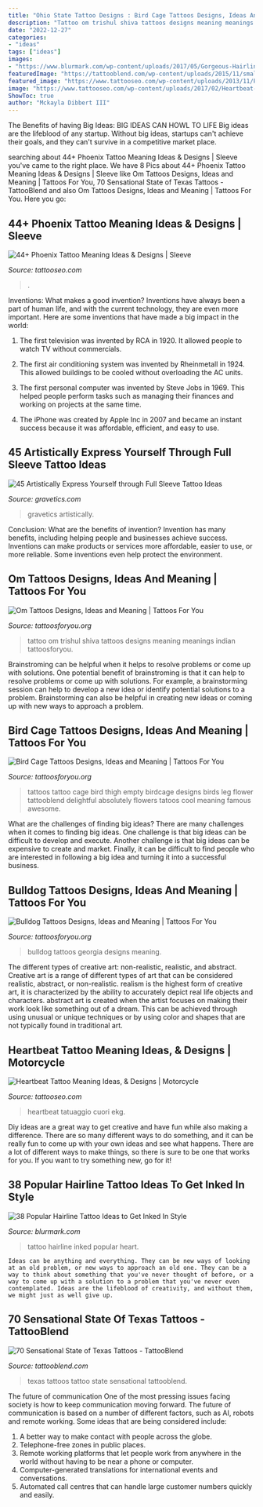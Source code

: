 ```yaml
---
title: "Ohio State Tattoo Designs : Bird Cage Tattoos Designs, Ideas And Meaning"
description: "Tattoo om trishul shiva tattoos designs meaning meanings indian tattoosforyou"
date: "2022-12-27"
categories:
- "ideas"
tags: ["ideas"]
images:
- "https://www.blurmark.com/wp-content/uploads/2017/05/Gorgeous-Hairline-Tattoo.jpg"
featuredImage: "https://tattooblend.com/wp-content/uploads/2015/11/small-state-of-texas-tattoo.jpg"
featured_image: "https://www.tattooseo.com/wp-content/uploads/2013/11/Phoenix-Tattoo-Meaning-4.jpg"
image: "https://www.tattooseo.com/wp-content/uploads/2017/02/Heartbeat-Tattoo-Meaning-15.jpg"
ShowToc: true
author: "Mckayla Dibbert III"
---
```



The Benefits of having Big Ideas:
BIG IDEAS CAN HOWL TO LIFE
Big ideas are the lifeblood of any startup. Without big ideas, startups can't achieve their goals, and they can't survive in a competitive market place.

	

		
searching about 44+ Phoenix Tattoo Meaning Ideas &amp; Designs | Sleeve you've came to the right place. We have 8 Pics about 44+ Phoenix Tattoo Meaning Ideas &amp; Designs | Sleeve like Om Tattoos Designs, Ideas and Meaning | Tattoos For You, 70 Sensational State of Texas Tattoos - TattooBlend and also Om Tattoos Designs, Ideas and Meaning | Tattoos For You. Here you go:
		
    
## 44+ Phoenix Tattoo Meaning Ideas &amp; Designs | Sleeve

<img loading=lazy src="https://www.tattooseo.com/wp-content/uploads/2013/11/Phoenix-Tattoo-Meaning-4.jpg" onerror="this.onerror=null;this.src='https://tse4.mm.bing.net/th?id=OIP.fB72vqyppZNEuLRDwhRBXgAAAA&amp;pid=15.1';" alt="44+ Phoenix Tattoo Meaning Ideas &amp; Designs | Sleeve">

_Source: tattooseo.com_

>. 

	

Inventions: What makes a good invention?
Inventions have always been a part of human life, and with the current technology, they are even more important. Here are some inventions that have made a big impact in the world:
1. The first television was invented by RCA in 1920. It allowed people to watch TV without commercials.

2. The first air conditioning system was invented by Rheinmetall in 1924. This allowed buildings to be cooled without overloading the AC units.

3. The first personal computer was invented by Steve Jobs in 1969. This helped people perform tasks such as managing their finances and working on projects at the same time.

4. The iPhone was created by Apple Inc in 2007 and became an instant success because it was affordable, efficient, and easy to use.

    
## 45 Artistically Express Yourself Through Full Sleeve Tattoo Ideas

<img loading=lazy src="https://www.gravetics.com/wp-content/uploads/2017/04/fullsleevetattoo-fullarmtattoo-intenze-kota-kotattoo-aidentattoo-uniquetattoos.jpg" onerror="this.onerror=null;this.src='https://tse2.mm.bing.net/th?id=OIP.D636q_QbB50VJyJwcqJmigHaHa&amp;pid=15.1';" alt="45 Artistically Express Yourself through Full Sleeve Tattoo Ideas">

_Source: gravetics.com_

>gravetics artistically. 

	

Conclusion: What are the benefits of invention?
Invention has many benefits, including helping people and businesses achieve success. Inventions can make products or services more affordable, easier to use, or more reliable. Some inventions even help protect the environment.

    
## Om Tattoos Designs, Ideas And Meaning | Tattoos For You

<img loading=lazy src="http://www.tattoosforyou.org/wp-content/uploads/2013/11/Om-Tattoo.jpg" onerror="this.onerror=null;this.src='https://tse1.mm.bing.net/th?id=OIP.e7khF1gWPHb3iKV5wr2LCAHaLH&amp;pid=15.1';" alt="Om Tattoos Designs, Ideas and Meaning | Tattoos For You">

_Source: tattoosforyou.org_

>tattoo om trishul shiva tattoos designs meaning meanings indian tattoosforyou. 

	

Brainstroming can be helpful when it helps to resolve problems or come up with solutions.
One potential benefit of brainstroming is that it can help to resolve problems or come up with solutions. For example, a brainstorming session can help to develop a new idea or identify potential solutions to a problem. Brainstorming can also be helpful in creating new ideas or coming up with new ways to approach a problem.

    
## Bird Cage Tattoos Designs, Ideas And Meaning | Tattoos For You

<img loading=lazy src="http://www.tattoosforyou.org/wp-content/uploads/2016/03/Bird-Cage-Tattoos.jpg" onerror="this.onerror=null;this.src='https://tse3.mm.bing.net/th?id=OIP.s5D_GOthHebTG8Mt19f-xQHaHa&amp;pid=15.1';" alt="Bird Cage Tattoos Designs, Ideas and Meaning | Tattoos For You">

_Source: tattoosforyou.org_

>tattoos tattoo cage bird thigh empty birdcage designs birds leg flower tattooblend delightful absolutely flowers tatoos cool meaning famous awesome. 

	

What are the challenges of finding big ideas?
There are many challenges when it comes to finding big ideas. One challenge is that big ideas can be difficult to develop and execute. Another challenge is that big ideas can be expensive to create and market. Finally, it can be difficult to find people who are interested in following a big idea and turning it into a successful business.

    
## Bulldog Tattoos Designs, Ideas And Meaning | Tattoos For You

<img loading=lazy src="http://www.tattoosforyou.org/wp-content/uploads/2016/03/Georgia-Bulldog-Tattoos-225x300.jpg" onerror="this.onerror=null;this.src='https://tse1.mm.bing.net/th?id=OIP.yz-MdGwQrpY1jg0hRv4rGwAAAA&amp;pid=15.1';" alt="Bulldog Tattoos Designs, Ideas and Meaning | Tattoos For You">

_Source: tattoosforyou.org_

>bulldog tattoos georgia designs meaning. 

	

The different types of creative art: non-realistic, realistic, and abstract.
Creative art is a range of different types of art that can be considered realistic, abstract, or non-realistic. realism is the highest form of creative art, it is characterized by the ability to accurately depict real life objects and characters. abstract art is created when the artist focuses on making their work look like something out of a dream. This can be achieved through using unusual or unique techniques or by using color and shapes that are not typically found in traditional art.

    
## Heartbeat Tattoo Meaning Ideas, &amp; Designs | Motorcycle

<img loading=lazy src="https://www.tattooseo.com/wp-content/uploads/2017/02/Heartbeat-Tattoo-Meaning-15.jpg" onerror="this.onerror=null;this.src='https://tse4.mm.bing.net/th?id=OIP.lmiJ0aRf7q73jF2gfo_CCwAAAA&amp;pid=15.1';" alt="Heartbeat Tattoo Meaning Ideas, &amp; Designs | Motorcycle">

_Source: tattooseo.com_

>heartbeat tatuaggio cuori ekg. 

	

Diy ideas are a great way to get creative and have fun while also making a difference. There are so many different ways to do something, and it can be really fun to come up with your own ideas and see what happens. There are a lot of different ways to make things, so there is sure to be one that works for you. If you want to try something new, go for it!

    
## 38 Popular Hairline Tattoo Ideas To Get Inked In Style

<img loading=lazy src="https://www.blurmark.com/wp-content/uploads/2017/05/Gorgeous-Hairline-Tattoo.jpg" onerror="this.onerror=null;this.src='https://tse4.mm.bing.net/th?id=OIP.F09UIqieHU830NAx_4Iz3QHaI4&amp;pid=15.1';" alt="38 Popular Hairline Tattoo Ideas to Get Inked In Style">

_Source: blurmark.com_

>tattoo hairline inked popular heart. 

	


    Ideas can be anything and everything. They can be new ways of looking at an old problem, or new ways to approach an old one. They can be a way to think about something that you've never thought of before, or a way to come up with a solution to a problem that you've never even contemplated. Ideas are the lifeblood of creativity, and without them, we might just as well give up.

    
## 70 Sensational State Of Texas Tattoos - TattooBlend

<img loading=lazy src="https://tattooblend.com/wp-content/uploads/2015/11/small-state-of-texas-tattoo.jpg" onerror="this.onerror=null;this.src='https://tse4.mm.bing.net/th?id=OIP.TQRCltroD9LqDQMHwXl2gwHaJ3&amp;pid=15.1';" alt="70 Sensational State of Texas Tattoos - TattooBlend">

_Source: tattooblend.com_

>texas tattoos tattoo state sensational tattooblend. 

	

The future of communication
One of the most pressing issues facing society is how to keep communication moving forward. The future of communication is based on a number of different factors, such as AI, robots and remote working. Some ideas that are being considered include: 
1. A better way to make contact with people across the globe. 
2. Telephone-free zones in public places. 
3. Remote working platforms that let people work from anywhere in the world without having to be near a phone or computer. 
4. Computer-generated translations for international events and conversations. 
5. Automated call centres that can handle large customer numbers quickly and easily.


